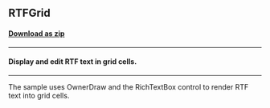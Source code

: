 ## RTFGrid
#### [Download as zip](https://minhaskamal.github.io/DownGit/#/home?url=https://github.com/GrapeCity/ComponentOne-WinForms-Samples/tree/master/NetFramework\FlexGrid\CS\RTFGrid)
____
#### Display and edit RTF text in grid cells.
____
The sample uses OwnerDraw and the RichTextBox control to render RTF text into grid cells. 